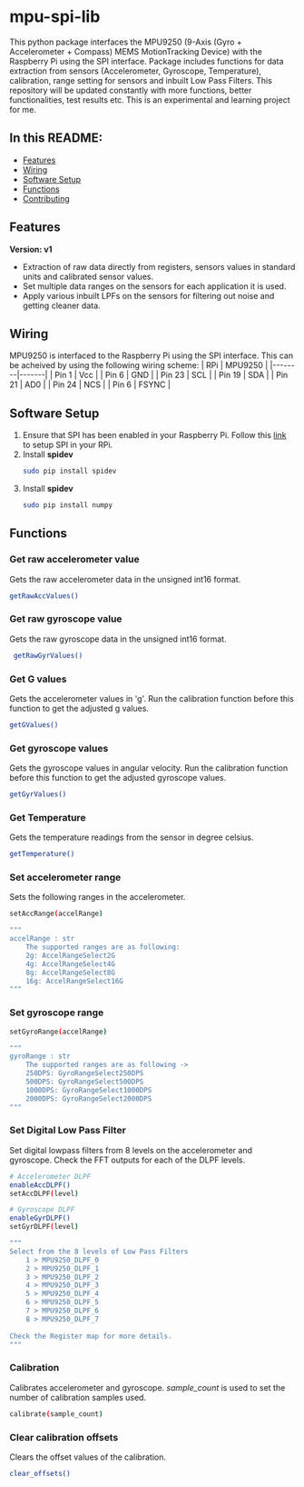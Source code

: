 # mpu-spi-lib
This python package interfaces the MPU9250 (9-Axis (Gyro + Accelerometer + Compass) MEMS MotionTracking Device) with the Raspberry Pi using the SPI interface. Package includes functions for data extraction from sensors (Accelerometer, Gyroscope, Temperature), calibration, range setting for sensors and inbuilt Low Pass Filters. This repository will be updated constantly with more functions, better functionalities, test results etc. This is an experimental and learning project for me.

## In this README:

- [Features](#features)
- [Wiring](#wiring)
- [Software Setup](#software-setup)
- [Functions](#functions)
- [Contributing](#contributing)

## Features
**Version: v1**
- Extraction of raw data directly from registers, sensors values in standard units and calibrated sensor values.
- Set multiple data ranges on the sensors for each application it is used.
- Apply various inbuilt LPFs on the sensors for filtering out noise and getting cleaner data.

## Wiring
MPU9250 is interfaced to the Raspberry Pi using the SPI interface. This can be acheived by using the following wiring scheme:
| RPi | MPU9250 |
|--------|-------|
| Pin 1 | Vcc |
| Pin 6 | GND |
| Pin 23 | SCL |
| Pin 19 | SDA |
| Pin 21 | AD0 |
| Pin 24 | NCS |
| Pin 6 | FSYNC |

## Software Setup
1. Ensure that SPI has been enabled in your Raspberry Pi. Follow this [link](https://www.raspberrypi-spy.co.uk/2014/08/enabling-the-spi-interface-on-the-raspberry-pi/) to setup SPI in your RPi.
2. Install **spidev**
   ```bash
   sudo pip install spidev
   ```
3. Install **spidev**
   ```bash
   sudo pip install numpy
   ```
## Functions
  ### Get raw accelerometer value
  Gets the raw accelerometer data in the unsigned int16 format.
   ```bash
   getRawAccValues()
   ```
  ### Get raw gyroscope value
  Gets the raw gyroscope data in the unsigned int16 format.
  ```bash
   getRawGyrValues()
   ```
  ### Get G values
  Gets the accelerometer values in 'g'. Run the calibration function before this function to get the adjusted g values.
  ```bash
  getGValues()
  ```
  ### Get gyroscope values
  Gets the gyroscope values in angular velocity. Run the calibration function before this function to get the adjusted gyroscope values.
  ```bash
  getGyrValues()
  ```
  ### Get Temperature
  Gets the temperature readings from the sensor in degree celsius.
  ```bash
getTemperature()
```
### Set accelerometer range
Sets the following ranges in the accelerometer.
```bash
setAccRange(accelRange)
```
```bash
"""
accelRange : str
	The supported ranges are as following:
	2g: AccelRangeSelect2G
	4g: AccelRangeSelect4G
	8g: AccelRangeSelect8G
	16g: AccelRangeSelect16G
"""
```
### Set gyroscope range
```bash
setGyroRange(accelRange)
```
```bash
"""
gyroRange : str
	The supported ranges are as following ->
	250DPS: GyroRangeSelect250DPS
	500DPS: GyroRangeSelect500DPS
	1000DPS: GyroRangeSelect1000DPS
	2000DPS: GyroRangeSelect2000DPS
"""
```
### Set Digital Low Pass Filter
Set digital lowpass filters from 8 levels on the accelerometer and gyroscope. Check the FFT outputs for each of the DLPF levels.
```bash
# Accelerometer DLPF
enableAccDLPF()
setAccDLPF(level)

# Gyroscope DLPF
enableGyrDLPF()	
setGyrDLPF(level)
```
```bash
"""
Select from the 8 levels of Low Pass Filters
	1 > MPU9250_DLPF_0
	2 > MPU9250_DLPF_1
	3 > MPU9250_DLPF_2
	4 > MPU9250_DLPF_3
	5 > MPU9250_DLPF_4
	6 > MPU9250_DLPF_5
	7 > MPU9250_DLPF_6
	8 > MPU9250_DLPF_7
	
Check the Register map for more details. 
"""
```
### Calibration
Calibrates accelerometer and gyroscope. _sample_count_ is used to set the number of calibration samples used.
```bash
calibrate(sample_count)
```
### Clear calibration offsets
Clears the offset values of the calibration.
```bash
clear_offsets()
```
